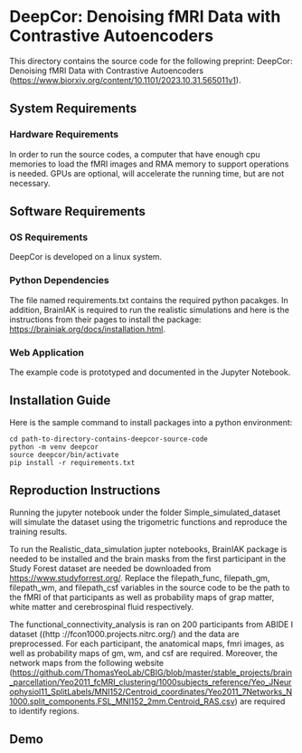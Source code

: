 # DeepCor: Denoising fMRI Data with Contrastive Autoencoders
This directory contains the source code for the following preprint: DeepCor: Denoising fMRI Data with Contrastive Autoencoders (https://www.biorxiv.org/content/10.1101/2023.10.31.565011v1).

## System Requirements
### Hardware Requirements
In order to run the source codes, a computer that have enough cpu memories to load the fMRI images and RMA memory to support operations is needed. GPUs are optional, will accelerate the running time, but are not necessary.

## Software Requirements
### OS Requirements
DeepCor is developed on a linux system.

### Python Dependencies
The file named requirements.txt contains the required python pacakges. In addition, BrainIAK is required to run the realistic simulations and here is the instructions from their pages to install the package: https://brainiak.org/docs/installation.html.

### Web Application
The example code is prototyped and documented in the Jupyter Notebook.

## Installation Guide
Here is the sample command to install packages into a python environment:
```
cd path-to-directory-contains-deepcor-source-code
python -m venv deepcor
source deepcor/bin/activate
pip install -r requirements.txt
```

## Reproduction Instructions
Running the jupyter notebook under the folder Simple_simulated_dataset will simulate the dataset using the trigometric functions and reproduce the training results.

To run the Realistic_data_simulation jupter notebooks, BrainIAK package is needed to be installed and the brain masks from the first participant in the Study Forest dataset are needed be downloaded from https://www.studyforrest.org/. Replace the filepath_func, filepath_gm, filepath_wm, and filepath_csf variables in the source code to be the path to the fMRI of that participants as well as probability maps of grap matter, white matter and cerebrospinal fluid respectively. 

The functional_connectivity_analysis is ran on 200 participants from ABIDE I dataset ((http ://fcon1000.projects.nitrc.org/) and the data are preprocessed. For each participant, the anatomical maps, fmri images, as well as probability maps of gm, wm, and csf are required. Moreover, the network maps from the following website (https://github.com/ThomasYeoLab/CBIG/blob/master/stable_projects/brain_parcellation/Yeo2011_fcMRI_clustering/1000subjects_reference/Yeo_JNeurophysiol11_SplitLabels/MNI152/Centroid_coordinates/Yeo2011_7Networks_N1000.split_components.FSL_MNI152_2mm.Centroid_RAS.csv) are required to identify regions.

## Demo

